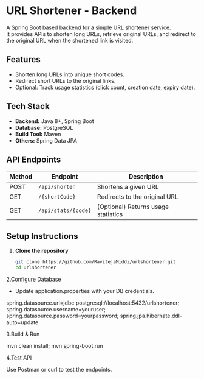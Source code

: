 # URL Shortener - Backend

A Spring Boot based backend for a simple URL shortener service.  
It provides APIs to shorten long URLs, retrieve original URLs, and redirect to the original URL when the shortened link is visited.

## Features
- Shorten long URLs into unique short codes.
- Redirect short URLs to the original links.
- Optional: Track usage statistics (click count, creation date, expiry date).

## Tech Stack
- **Backend:** Java 8+, Spring Boot
- **Database:** PostgreSQL 
- **Build Tool:** Maven
- **Others:** Spring Data JPA

## API Endpoints
| Method | Endpoint             | Description |
|--------|----------------------|-------------|
| POST   | `/api/shorten`       | Shortens a given URL |
| GET    | `/{shortCode}`       | Redirects to the original URL |
| GET    | `/api/stats/{code}`  | (Optional) Returns usage statistics |

## Setup Instructions
1. **Clone the repository**
   ```bash
   git clone https://github.com/RavitejaMiddi/urlshortener.git
   cd urlshortener


2.Configure Database
- Update application.properties with your DB credentials.
  
spring.datasource.url=jdbc:postgresql://localhost:5432/urlshortener;
spring.datasource.username=youruser;
spring.datasource.password=yourpassword;
spring.jpa.hibernate.ddl-auto=update


3.Build & Run

mvn clean install;
mvn spring-boot:run


4.Test API

Use Postman or curl to test the endpoints.
